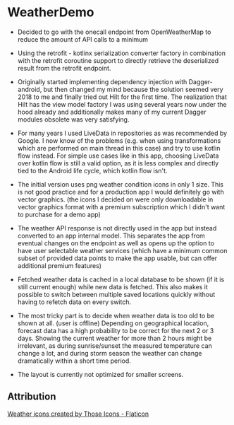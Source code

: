 # WeatherDemo

-   Decided to go with the onecall endpoint from OpenWeatherMap to reduce the amount of API calls to a minimum

-   Using the retrofit - kotlinx serialization converter factory in combination with the retrofit coroutine support to directly retrieve the deserialized result from the retrofit endpoint.

-   Originally started implementing dependency injection with Dagger-android, but then changed my mind because the solution seemed very 2018 to me and finally tried out Hilt for the first time. The realization that Hilt has the view model factory I was using several years now under the hood already and additionally makes many of my current Dagger modules obsolete was very satisfying.

-   For many years I used LiveData in repositories as was recommended by Google. I now know of the problems (e.g. when using transformations which are performed on main thread in this case) and try to use kotlin flow instead. For simple use cases like in this app, choosing LiveData over kotlin flow is still a valid option, as it is less complex and directly tied to the Android life cycle, which kotlin flow isn't.

-   The initial version uses png weather condition icons in only 1 size. This is not good practice and for a production app I would definitely go with vector graphics. (the icons I decided on were only downloadable in vector graphics format with a premium subscription which I didn't want to purchase for a demo app)

-   The weather API response is not directly used in the app but instead converted to an app internal model. This separates the app from eventual changes on the endpoint as well as opens up the option to have user selectable weather services (which have a minimum common subset of provided data points to make the app usable, but can offer additional premium features)

-   Fetched weather data is cached in a local database to be shown (if it is still current enough) while new data is fetched. This also makes it possible to switch between multiple saved locations quickly without having to refetch data on every switch.

-   The most tricky part is to decide when weather data is too old to be shown at all. (user is offline) Depending on geographical location, forecast data has a high probability to be correct for the next 2 or 3 days. Showing the current weather for more than 2 hours might be irrelevant, as during sunrise/sunset the measured temperature can change a lot, and during storm season the weather can change dramatically within a short time period.

-   The layout is currently not optimized for smaller screens.


## Attribution
<a href="https://www.flaticon.com/free-icons/weather" title="weather icons">Weather icons created by Those Icons - Flaticon</a>
